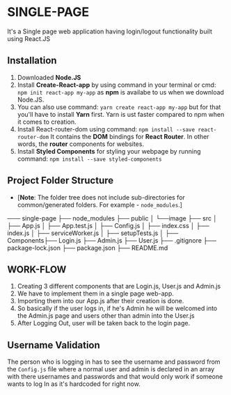 # SINGLE-PAGE

It's a Single page web application having login/logout functionality built using React.JS

## Installation
1. Downloaded **Node.JS**
2. Install **Create-React-app** by using command in your terminal or cmd:  
`npm init react-app my-app` as **npm** is availabe to us when we download Node.JS.
3. You can also  use command:  `yarn create react-app my-app` but for that you'll have to install **Yarn** first. Yarn is  ust faster compared to npm when it comes to creation.
4. Install React-router-dom using command: 
`npm install --save react-router-dom`  It contains the **DOM** bindings for **React Router**. In other words, the **router** components for websites.
5. Install **Styled Components** for styling your webpage  by running command:
 `npm install --save styled-components` 

## Project Folder Structure

 - [**Note**: The folder tree does not include sub-directories for common/generated folders. For example - `node_modules`.] 

─── single-page
    ├── node_modules
    ├── public
    │   └──image
    ├── src
    │   ├── App.js
    │   ├── App.test.js
    │   ├── Config.js
    │   ├── index.css
    │   ├── index.js
    │   ├── serviceWorker.js
    │   ├── setupTests.js
    │   ├── Components├── Login.js ├── Admin.js ├── User.js
    ├── .gitignore
    ├── package-lock.json
    ├── package.json
    ├── README.md
    

## WORK-FLOW

 1. Creating 3 different components that are Login.js, User.js and Admin.js
 2. We have to implement them in a single  page web-app.
 3. Importing them into our App.js after their creation is  done.
 4. So basically if the user logs in, if he's Admin he will be welcomed into the Admin.js page and users other than admin into the User.js
 5. After Logging Out,  user will be taken back to the  login page. 


## Username Validation

The person who is logging in has to see the username and password from the `Config.js` file where a normal user and admin is declared in an array with there usernames and passwords and that would only work if someone wants to log In as it's hardcoded for right now.
